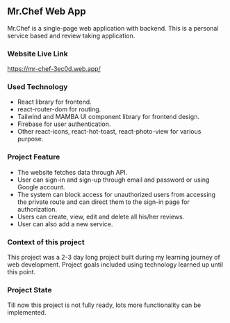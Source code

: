 ## Mr.Chef Web App

Mr.Chef is a single-page web application with backend. This is a personal service based and review taking application.

### Website Live Link

https://mr-chef-3ec0d.web.app/

### Used Technology

* React library for frontend.
* react-router-dom for routing.
* Tailwind and MAMBA UI component library for frontend design.
* Firebase for user authentication.
* Other react-icons, react-hot-toast, react-photo-view for various purpose.

### Project Feature

* The website fetches data through API.
* User can sign-in and sign-up through email and password or using Google account.
* The system can block access for unauthorized users from accessing the private route and can direct them to the sign-in page for authorization.
* Users can create, view, edit and delete all his/her reviews.
* User can also add a new service. 

### Context of this project

This project was a 2-3 day long project built during my learning journey of web development. Project goals included using technology learned up until this point.

### Project State

Till now this project is not fully ready, lots more functionality can be implemented.